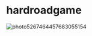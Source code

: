 # hardroadgame
![photo5267464457683055154](https://user-images.githubusercontent.com/43265961/98177275-510f7180-1f0b-11eb-94e0-ef808b93029e.jpg)

